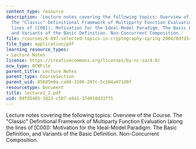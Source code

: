 ```yaml
---
content_type: resource
description: 'Lecture notes covering the following topics: Overview of the Course.
  The "Classic" Definitional Framework of Multiparty Function Evaluation (along the
  lines of [C00]): Motivation for the Ideal-Model Paradigm. The Basic Definition,
  and Variants of the Basic Definition. Non-Concurrent Composition.'
file: /courses/6-897-selected-topics-in-cryptography-spring-2004/0dfd54053823c507a9a117d910d31ff5_lecture1_2.pdf
file_type: application/pdf
learning_resource_types:
- Lecture Notes
license: https://creativecommons.org/licenses/by-nc-sa/4.0/
ocw_type: OCWFile
parent_title: Lecture Notes
parent_type: CourseSection
parent_uid: 85685e0a-ca08-3206-297c-5c104a971d9f
resourcetype: Document
title: lecture1_2.pdf
uid: 0dfd5405-3823-c507-a9a1-17d910d31ff5
---
```

Lecture notes covering the following topics: Overview of the Course. The "Classic" Definitional Framework of Multiparty Function Evaluation (along the lines of [C00]): Motivation for the Ideal-Model Paradigm. The Basic Definition, and Variants of the Basic Definition. Non-Concurrent Composition.